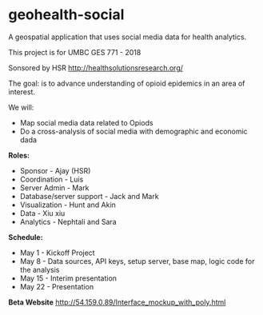 # geohealth-social
A geospatial application that uses social media data for health analytics.

This project is for UMBC GES 771 - 2018

Sonsored by HSR http://healthsolutionsresearch.org/

The goal: is to advance understanding of opioid epidemics in an area of interest.

We will:

- Map social media data related to Opiods
- Do a cross-analysis of social media with demographic and economic dada 

**Roles:**
- Sponsor - Ajay (HSR)
- Coordination - Luis
- Server Admin - Mark
- Database/server support - Jack and Mark 
- Visualization - Hunt and Akin
- Data - Xiu xiu
- Analytics - Nephtali and Sara

**Schedule:**

- May 1 - Kickoff Project
- May 8 - Data sources, API keys, setup server, base map, logic code for the analysis
- May 15 - Interim presentation
- May 22 - Presentation

**Beta Website**
http://54.159.0.89/Interface_mockup_with_poly.html
